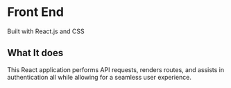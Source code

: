 # Front End

Built with React.js and CSS

## What It does

This React application performs API requests, renders routes, and assists in authentication all while allowing for a seamless user experience.